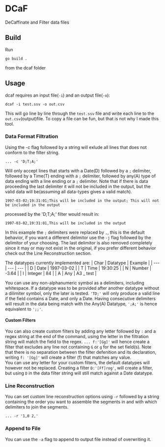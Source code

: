 # DCaF
 DeCaffinate and Filter data files

## Build
Run 
```
go build .
```
from the dcaf folder

## Usage
dcaf requires an input file(`-i`) and an output file(`-o`):
```
dcaf -i test.ssv -o out.csv
``` 
This will go line by line through the `test.ssv` file and write each line to the `out.csv`(output)file. To copy a file can be fun, but that is not why I made this tool. 

### Data Format Filtration
Using the -c flag followed by a string will exlude all lines that does not conform to the filter string.   
```
... -c 'D;T;A;'
```
Will only accept lines that starts with a Date(D) followed by a `;` delimiter, followed by a Time(T) ending with a `;` delimiter, 
followed by any(A) type of data ending with a line ending or a `;` delimiter. Note that if there is data proceeding the last delimiter it will not be included in the output, but the valid data will be(assuming all data-types gives a valid match).      
```
1997-03-02;19:31:01;This will be included in the output; This will not be included in the output
```
processed by the 'D;T;A;' filter would result in:
```
1997-03-02,19:31:01,This will be included in the output
```
In this example the `;` delimiters were replaced by `,`, this is the default behavior, if you want a different delimitor use the `-j` flag followed by the delimitor of your choosing. The last delimitor is also removed completely since it may or may not exist in the original, if you prefer different behavior check out the Line Reconstruction section.    
   
The datatypes currently implemented are:
| Char | Datatype | Example |
| --- | --- | --- |
| D | Date | 1997-03-02 |
| T | Time | 19:30:25 |
| N | Number | -3.64 |
| I | Integer | 84 |
| A | Any | A3 _ test |

You can use any non-alphanumeric symbol as a delimiters, including whitespace. If a datatype was to be provided after another datatype without a dilimiter symbol, only the later is tested. `'TD;'` will only produce a valid line if the field contains a Date, and only a Date. Having consecutive delimiters will result in the data being match with the Any(A) Datatype, `';A;'` is hence equivalent to `';;'`.

#### Custom Filters
You can also create custom filters by adding any letter followed by `:` and a regex string at the end of the command, using the letter in the filtration string will match the field to the regex. `... f:'[Gg]'` will hence create a filter that excludes any line not containing `G` or `g` for the set field(s). Note that there is no separation between the filter defenition and its declaration, writing `f: '[Gg]'` will create a filter (f) that matches any value.   
You can use any letter for your custom filters, the default datatypes will however not be replaced. Creating a filter `D:'[Ff]rog'`, will create a filter, but using `D` in the data filter string will still match against a Date datatype.   


### Line Reconstruction
You can set custom line reconstruction options using `-r` followed by a string containing the order you want to assemble the segments in and with which delimiters to join the segments. 
```
... -r '1,0 2,'
```

### Append to File
You can use the `-a` flag to append to output file instead of overwriting it.
